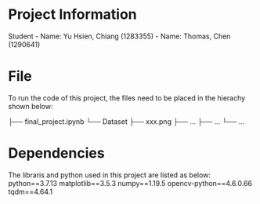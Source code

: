 # Project Information
Student 
    - Name: Yu Hsien, Chiang (1283355)
    - Name: Thomas, Chen (1290641)

# File
To run the code of this project, the files need to be placed in the hierachy shown below:

├── final_project.ipynb
└── Dataset
    ├── xxx.png
    ├── ...
    ├── ...
    └── ...

# Dependencies
The libraris and python used in this project are listed as below:
python==3.7.13
matplotlib==3.5.3
numpy==1.19.5
opencv-python==4.6.0.66
tqdm==4.64.1
